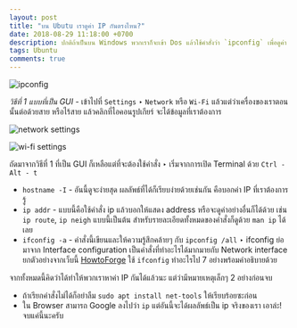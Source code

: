 ```yaml
---
layout: post
title: "บน Ubutu เราดูค่า IP กันตรงไหน?"
date: 2018-08-29 11:18:00 +0700
description: ปกติถ้าเป็นบน Windows พวกเราก็จะเข้า Dos แล้วใช้คำสั่งว่า `ipconfig` เพื่อดูค่า IP, ค่า Subnet อะไรต่างๆ แต่พอมาอยู่บน Ubuntu (หรือคำสั่งของ Unix) ต้องใช้คำสั่งอะไร ดูตรงไหนได้บ้าง?
tags: Ubuntu
comments: true
---
```

![ipconfig](https://res.cloudinary.com/sdees-reallife/image/upload/w_200,h_200,r_max,x_45,y_35,c_crop/v1535516845/ipconfig-command.gif)

*วิธีที่ 1 แบบที่เป็น GUI* - เข้าไปที่ `Settings` ‣ `Network` หรือ `Wi-Fi` แล้วแต่ว่าเครื่องของเราตอนนั้นต่อด้วยสาย หรือไร้สาย แล้วคลิกที่ไอคอนรูปเกียร์ จะได้ข้อมูลที่เราต้องการ

![network settings](https://res.cloudinary.com/sdees-reallife/image/upload/c_scale,e_shadow:40,w_400/v1535523799/Screenshot_from_2018-08-29_12-18-21.png)

![wi-fi settings](https://res.cloudinary.com/sdees-reallife/image/upload/c_scale,e_shadow:40,w_400/v1535523800/Screenshot_from_2018-08-29_12-18-40.png)

ถัดมาจากวิธีที่ 1 ที่เป็น GUI ก็เหลือแต่ที่จะต้องใช้คำสั่ง ‣ เริ่มจากการเปิด Terminal ด้วย `Ctrl - Alt - t`

- `hostname -I` - อันนี้ดูจะง่ายสุด ผลลัพธ์ที่ได้ก็เรียบง่ายด้วยเช่นกัน คือบอกค่า IP ที่เราต้องการรู้
- `ip addr` - แบบนี้คือใช้คำสั่ง ip แล้วบอกให้แสดง address หรือจะดูค่าอย่างอื่นก็ได้ด้วย เช่น `ip route`, `ip neigh` แบบนี้เป็นต้น สำหรับรายละเอียดทั้งหมดของคำสั่งก็ดูด้วย `man ip` ได้เลย
- `ifconfig -a` - คำสั่งนี้เขียนและให้ความรู้สึกคล้ายๆ กับ `ipconfig /all` ‣ ifconfig ย่อมาจาก Interface configuration เป็นคำสั่งที่ทำอะไรได้มากมายกับ Network interface ยกตัวอย่างจากเว็บนี้ [HowtoForge](https://www.howtoforge.com/linux-ifconfig-command/) ใช้ `ifconfig` ทำอะไรไป 7 อย่างพร้อมคำอธิบายด้วย

จากทั้งหมดนี้คิดว่าได้ทำให้พวกเราหาค่า IP กันได้แล้วนะ แต่ว่ามีหมายเหตุเล็กๆ 2 อย่างก่อนจบ
- ถ้าเรียกคำสั่งไม่ได้ก็อย่าลืม `sudo apt install net-tools` ให้เรียบร้อยซะก่อน
- ใน Browser สามารถ Google ลงไปว่า `ip` แต่อันนี้จะได้ผลลัพธ์เป็น ip จริงของเรา เอาล่ะ! จบแค่นี้นะครับ
